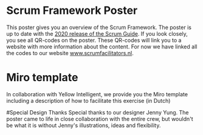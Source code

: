 # Scrum Framework Poster
This poster gives you an overview of the Scrum Framework. The poster is up to date with the [2020 release of the Scrum Guide](https://scrumguides.org).
If you look closely, you see all QR-codes on the poster. These QR-codes will link you to a website with more information about the content. For now we have linked all the codes to our website www.scrumfacilitators.nl.

# Miro template
In collaboration with Yellow Intelligent, we provide you the Miro template including a description of how to facilitate this exercise (in Dutch)

#Special Design Thanks
Special thanks to our designer Jenny Yung. The poster came to life in close collaboration with the entire crew, but wouldn't be what it is without Jenny's illustrations, ideas and flexibility.
